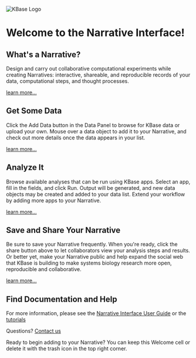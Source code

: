 ![KBase Logo](/images/kbase-logo-web.png)
# Welcome to the Narrative Interface!

## What's a Narrative?
Design and carry out collaborative computational experiments while creating Narratives: interactive, shareable, and reproducible records of your data, computational steps, and thought processes.

[learn more...]({{config.resources.docSite.base.url}}/narrative-guide)

## Get Some Data
Click the Add Data button in the Data Panel to browse for KBase data or
upload your own. Mouse over a data object to add it to your Narrative, and
check out more details once the data appears in your list.

[learn more...]({{config.resources.docSite.base.url}}/narrative-guide/explore-data)

## Analyze It
Browse available analyses that can be run using KBase apps. Select an app, fill in the fields, and click Run.
Output will be generated, and new data objects may be created and added
to your data list. Extend your workflow by adding more apps to your Narrative.

[learn more...]({{config.resources.docSite.base.url}}/narrative-guide/browse-apps-and-methods)

## Save and Share Your Narrative
Be sure to save your Narrative frequently. When you're ready, click the share button above to let collaborators view your analysis steps
and results. Or better yet, make your Narrative public and help expand
the social web that KBase is building to make systems biology research
more open, reproducible and collaborative.

[learn more...]({{config.resources.docSite.base.url}}/narrative-guide/share-narratives/)

## Find Documentation and Help
For more information, please see the
[Narrative Interface User Guide]({{config.resources.docSite.base.url}}/narrative-guide)
or the [tutorials]({{config.resources.docSite.base.url}}/tutorials)

Questions? [Contact us]({{config.resources.docSite.base.url}}/contact-us)

Ready to begin adding to your Narrative? You can keep this Welcome cell or
delete it with the trash icon in the top right corner.
